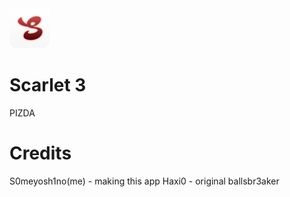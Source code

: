 

<img src="https://github.com/slds1/Scarlet3/blob/103b8e8dfde7e7e8ea2e20e633cb8768a23d22f4/logotip.png" width="64" />


# Scarlet 3
PIZDA
# Credits
S0meyosh1no(me) - making this app
Haxi0 - original ballsbr3aker
